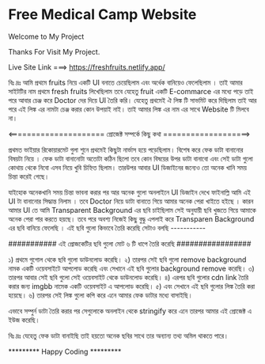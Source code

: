 # Free Medical Camp Website

Welcome to My Project

Thanks For Visit My Project. 

Live Site Link ===>  https://freshfruits.netlify.app/

বিঃ দ্রঃ আমি প্রথমে fruits নিয়ে একটি UI বনাতে চেয়েছিলাম এবং অর্ধেক বানিয়েও ফেলেছিলাম । তাই আমার সাইটটির নাম প্রথমে fresh fruits লিখেছিলাম তবে যেহেতু fruit একটি E-commarce এর মধ্যে পড়ে তাই পরে আবার চেঞ্জ করে Doctor দের দিয়ে UI তৈরি করি। যেহেতু প্রথমেই ঐ লিঙ্ক টি সাভমিট করে দিছিলাম তাই আর পরে এই লিঙ্ক এর নামটা চেঞ্জ করার কোন উপয়াই নাই। তাই আমার লিঙ্ক এর নাম এর সাথে Website টি মিলবে না। 

<===================== প্রোজেক্ট সম্পর্কে কিছু কথা ===================>

প্রথমত ভাইয়ার রিকোয়ারমেট গুলা শুনে প্রথমেই কিছুটা নার্ভাস হয়ে পড়েছিলাম। বিশেষ করে ফেক ডাটা বানানোর বিষয়টা নিয়ে । ফেক ডাটা বানানোটা অতোটা কঠিন ছিলো তবে কোন বিষয়ের উপর ডাটা বানাবো এবং সেই ডাটা গুলো কোথায় থেকে নিবো এসব নিয়ে খুবি চিহ্নিত ছিলাম। তারউপর আবার UI ডিজাইনের জন্যেও তো অনেক খানি সময় চিন্তা করেই গেছে। 

যাইহোক অনেকখানি সময় চিন্তা ভাবনা করার পর আর অনেক গুলো অনলাইনে UI ডিজাইন দেখে ফাইনাল্লি আমি এই UI টা বানানোর সিদ্ধান্ত নিলাম । তবে Doctor নিয়ে ডাটা বানাতে গিয়ে আমার অনেক পেরা খাইতে হইছে । কারন আমার UI তে আমি Transparent Background এর ছবি চাইছিলাম সেই অনুযায়ী ছবি খুজতে গিয়ে আমাকে অনেক পেরা পার করতে হয়ছে। তবে পরে অবশ্য নিজেই কিছু বুদ্ধু এপলাই করে Transparen Background এর ছবি বানিয়ে ফেলেছি । এই ছবি গুলো কিভাবে তৈরি করেছি সেটাও বলছি ----------- 

 ########### এই প্রোজকেটির ছবি গুলো মোট ৬ টি ধাপে তৈরি করেছি #################

১) প্রথমে গুগোল থেকে ছবি গুলো ডাউনলোড করেছি।
২) তারপর সেই ছবি গুলো remove background নামক একটি ওয়েবসাইটে আপলোড করেছি এবং সেখানে এই ছবি গুলোর background remove করেছি। 
৩) তারপর আবার সেই ছবি গুলো সেই ওয়েবসাইট থেকে ডাউনলোড করেছি। 
৪) এরপর ছবি গুলোর cdn link তৈরি করার জন্য imgbb নামেক একটি ওয়েবসাইট এ আপলোড করেছি।
৫) এবং সেখানে এই ছবি গুলোর লিঙ্ক তৈরি করা হয়েছে। 
৬) তারপর সেই লিঙ্ক গুলো কপি করে এনে আমার ফেক ডাটার মধ্যে বাসাইছি। 

এভাবে সম্পুর্ন ডাটা তৈরি করার পর সেগুলোকে অনলাইন থেকে stringify করে এনে তারপর আমার এই প্রোজেক্ট এ ইউজ করেছি। 


বিঃ দ্রঃ যেহেতু ফেক ডাটা বানাইছি তাই হয়তো অনেক ছবির সাথে তার অন্যান্য তথ্য অমিল থাকতে পারে। 

********* Happy Coding *********
